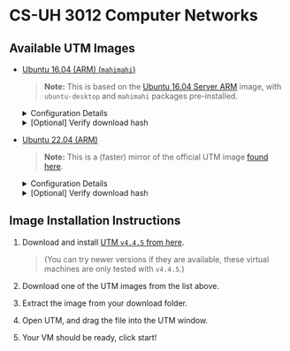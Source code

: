 # CS-UH 3012 Computer Networks

## Available UTM Images


- [Ubuntu 16.04 (ARM) (`mahimahi`)](https://resources.corbanvilla.com/vms/ubuntu-16.04-arm64-mahimahi.utm.tar.gz)
    > **Note:** This is based on the [Ubuntu 16.04 Server ARM](https://cdimage.ubuntu.com/releases/16.04/release/) image, with `ubuntu-desktop` and `mahimahi` packages pre-installed.
    <details>
    <summary>Configuration Details</summary>

    - **Username:** `ubuntu`
    - **Password:** `ubuntu`

    </details>

    <details>
    <summary>[Optional] Verify download hash</summary>

        ❯ shasum -a 256 ubuntu-16.04-arm64-mahimahi.utm.tar.gz
        ea3ab23f3db6c348fbe0a2a5a5e9c3979a5fc0c848de27d675765e60f49816ec  ubuntu-16.04-arm64-mahimahi.utm.tar.gz

    </details>

- [Ubuntu 22.04 (ARM)](https://resources.corbanvilla.com/vms/ubuntu-20.04-arm64-utm.zip)
    > **Note:** This is a (faster) mirror of the official UTM image [found here](https://mac.getutm.app/gallery/ubuntu-20-04).
    <details>
    <summary>Configuration Details</summary>

    - **Username:** `ubuntu`
    - **Password:** `ubuntu`

    </details>

    <details>
    <summary>[Optional] Verify download hash</summary>

        ❯ shasum -a 256 ubuntu-20.04-arm64-utm.zip
        aada07a14b548b42e814305896603e5ffa200347247446817a0775a50077b8bd  ubuntu-20.04-arm64-utm.zip

    </details>


## Image Installation Instructions

1. Download and install [UTM `v4.4.5` from here](https://github.com/utmapp/UTM/releases/download/v4.4.5/UTM.dmg). 
    > (You can try newer versions if they are available, these virtual machines are only tested with `v4.4.5`.)

2. Download one of the UTM images from the list above.

3. Extract the image from your download folder.

4. Open UTM, and drag the file into the UTM window.

5. Your VM should be ready, click start!

